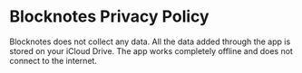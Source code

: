 # Blocknotes Privacy Policy

Blocknotes does not collect any data. All the data added through the app is
stored on your iCloud Drive. The app works completely offline and does not
connect to the internet.
